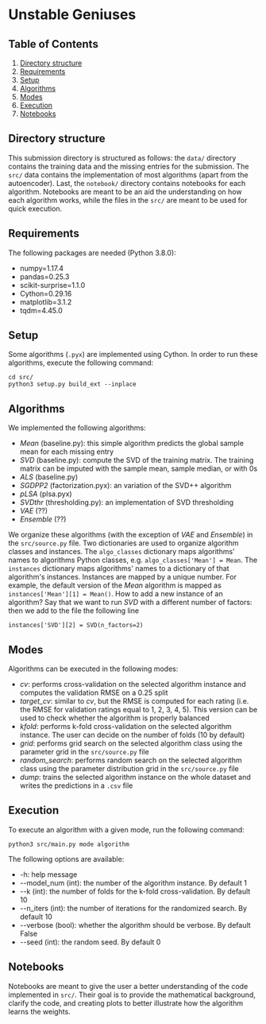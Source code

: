 # Unstable Geniuses

## Table of Contents

1. [Directory structure](#directory)
2. [Requirements](#requirements)
3. [Setup](#setup)
4. [Algorithms](#algorithms)
5. [Modes](#modes)
6. [Execution](#execution)
7. [Notebooks](#notebooks)

## Directory structure

This submission directory is structured as follows: the `data/` directory contains the training data and the missing entries for the submission. The `src/` data contains the implementation of most algorithms (apart from the autoencoder). Last, the `notebook/` directory contains notebooks for each algorithm.
Notebooks are meant to be an aid the understanding on how each algorithm works, while the files in the `src/` are meant to be used for quick execution.

## Requirements

The following packages are needed (Python 3.8.0):

+ numpy=1.17.4
+ pandas=0.25.3
+ scikit-surprise=1.1.0
+ Cython=0.29.16
+ matplotlib=3.1.2
+ tqdm=4.45.0

## Setup

Some algorithms (`.pyx`) are implemented using Cython. In order to run these algorithms, execute the following command:

```
cd src/
python3 setup.py build_ext --inplace
```

## Algorithms

We implemented the following algorithms:

+ *Mean* (baseline.py): this simple algorithm predicts the global sample mean for each missing entry
+ *SVD* (baseline.py): compute the SVD of the training matrix. The training matrix can be imputed with the sample mean, sample median, or with 0s
+ *ALS* (baseline.py)
+ *SGDPP2* (factorization.pyx): an variation of the SVD++ algorithm
+ *pLSA* (plsa.pyx)
+ *SVDthr* (thresholding.py): an implementation of SVD thresholding
+ *VAE* (??)
+ *Ensemble* (??)

We organize these algorithms (with the exception of *VAE* and *Ensemble*) in the `src/source.py` file. Two dictionaries are used to organize algorithm classes and instances. The `algo_classes` dictionary maps algorithms' names to algorithms Python classes, e.g. `algo_classes['Mean'] = Mean`. The `instances` dictionary maps algorithms' names to a dictionary of that algorithm's instances. Instances are mapped by a unique number. For example, the default version of the *Mean* algorithm is mapped as `instances['Mean'][1] = Mean()`.
How to add a new instance of an algorithm? Say that we want to run *SVD* with a different number of factors: then we add to the file the following line

```
instances['SVD'][2] = SVD(n_factors=2)
```

## Modes

Algorithms can be executed in the following modes:

+ *cv*: performs cross-validation on the selected algorithm instance and computes the validation RMSE on a 0.25 split
+ *target_cv*: similar to *cv*, but the RMSE is computed for each rating (i.e. the RMSE for validation ratings equal to 1, 2, 3, 4, 5). This version can be used to check whether the algorithm is properly balanced
+ *kfold*: performs k-fold cross-validation on the selected algorithm instance. The user can decide on the number of folds (10 by default)
+ *grid*: performs grid search on the selected algorithm class using the parameter grid in the `src/source.py` file
+ *random_search*: performs random search on the selected algorithm class using the parameter distribution grid in the `src/source.py` file
+ *dump*: trains the selected algorithm instance on the whole dataset and writes the predictions in a `.csv` file

## Execution

To execute an algorithm with a given mode, run the following command:

```
python3 src/main.py mode algorithm
```

The following options are available:

+ -h: help message
+ --model_num (int): the number of the algorithm instance. By default 1
+ --k (int): the number of folds for the k-fold cross-validation. By default 10
+ --n_iters (int): the number of iterations for the randomized search. By default 10
+ --verbose (bool): whether the algorithm should be verbose. By default False
+ --seed (int): the random seed. By default 0

## Notebooks

Notebooks are meant to give the user a better understanding of the code implemented in `src/`. Their goal is to provide the mathematical background, clarify the code, and creating plots to better illustrate how the algorithm learns the weights. 
